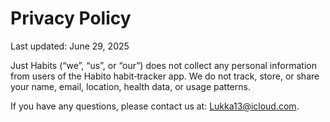 <!DOCTYPE html>
<html lang="en">
<head>
  <meta charset="UTF-8">
  <meta name="viewport" content="width=device-width, initial-scale=1.0">
  <title>Just Habits Privacy Policy</title>
</head>
<body>
  <h1>Privacy Policy</h1>
  <p>Last updated: June 29, 2025</p>
  <p>
    Just Habits (“we”, “us”, or “our”) does not collect any personal information from users of the Habito habit‐tracker app. We do not track, store, or share your name, email, location, health data, or usage patterns.
  </p>
  <p>
    If you have any questions, please contact us at: <a href="mailto:Lukka13@icloud.com">Lukka13@icloud.com</a>.
  </p>
</body>
</html>
